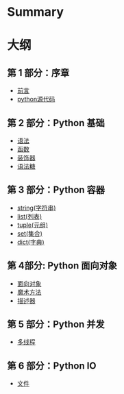 # Summary
# 大纲

## 第 1 部分：序章

- [前言](README.md)
- [python源代码]()

## 第 2 部分：Python 基础 
- [语法](objects/语法.md)
- [函数](objects/函数.md)
- [装饰器](objects/装饰器.md)
- [语法糖]()

## 第 3 部分：Python 容器
- [string(字符串)](objects/string.md)
- [list(列表)](objects/list.md)
- [tuple(元组)](objects/tuple.md)
- [set(集合)](objects/set.md)
- [dict(字典)](objects/dict.md)

## 第 4部分: Python 面向对象
- [面向对象](objects/面向对象.md)
- [魔术方法]()
- [描述器](objects/描述器.md)

## 第 5 部分：Python 并发
- [多线程]()


## 第 6 部分：Python IO
- [文件](objects/文件操作.md)